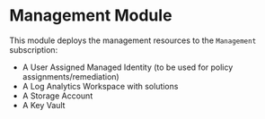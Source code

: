 # Management Module

This module deploys the management resources to the `Management` subscription:

- A User Assigned Managed Identity (to be used for policy assignments/remediation)
- A Log Analytics Workspace with solutions
- A Storage Account
- A Key Vault

